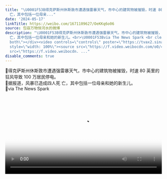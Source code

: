 ```yaml
---
title: "\U0001F53B得克萨斯州休斯敦市遭遇强雷暴天气，市中心的建筑物被摧毁，时速 80 英里的狂风导致 100 万居民停电。 \U0001F53B据报道，风暴已造成四人死
  亡，其中包括一位母亲..."
date: '2024-05-17'
linkTitle: https://weibo.com/1671109627/OeKKq6o06
source: 包容万物恒河水的微博
description: "\U0001F53B得克萨斯州休斯敦市遭遇强雷暴天气，市中心的建筑物被摧毁，时速 80 英里的狂风导致 100 万居民停电。 <br>\U0001F53B据报道，风暴已造成四人死
  亡，其中包括一位母亲和她的新生儿。<br>\U0001F53Bvia The News Spark <br clear=\"both\"><div style=\"clear:
  both\"></div><video controls=\"controls\" poster=\"https://tvax2.sinaimg.cn/orj480/639b1bfbly1hpsxj70djbj20k00zk3zo.jpg\"
  style=\"width: 100%\"><source src=\"https://f.video.weibocdn.com/o0/4g7PSAiwlx08eVW8g3te01041200BZag0E010.mp4?label=mp4_720p&amp;template=720x1280.24.0&amp;ori=0&amp;ps=1CwnkDw1GXwCQx&amp;Expires=1715982401&amp;ssig=X05tXt%2BwzM&amp;KID=unistore,video\"><source
  src=\"https://f.video.weibocdn. ..."
disable_comments: true
---
```

🔻得克萨斯州休斯敦市遭遇强雷暴天气，市中心的建筑物被摧毁，时速 80 英里的狂风导致 100 万居民停电。 <br>🔻据报道，风暴已造成四人死 亡，其中包括一位母亲和她的新生儿。<br>🔻via The News Spark <br clear="both"><div style="clear: both"></div><video controls="controls" poster="https://tvax2.sinaimg.cn/orj480/639b1bfbly1hpsxj70djbj20k00zk3zo.jpg" style="width: 100%"><source src="https://f.video.weibocdn.com/o0/4g7PSAiwlx08eVW8g3te01041200BZag0E010.mp4?label=mp4_720p&amp;template=720x1280.24.0&amp;ori=0&amp;ps=1CwnkDw1GXwCQx&amp;Expires=1715982401&amp;ssig=X05tXt%2BwzM&amp;KID=unistore,video"><source src="https://f.video.weibocdn. ...